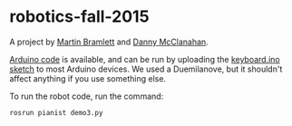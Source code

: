 robotics-fall-2015
==================

A project by [Martin Bramlett](https://github.com/bramlemk) and [Danny McClanahan](https://github.com/cosmicexplorer).

[Arduino code](arduino/keyboard) is available, and can be run by uploading the [keyboard.ino sketch](arduino/keyboard/keyboard.ino) to most Arduino devices. We used a Duemilanove, but it shouldn't affect anything if you use something else.

To run the robot code, run the command:

``` shell
rosrun pianist demo3.py
```

